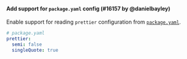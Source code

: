 #### Add support for `package.yaml` config (#16157 by @danielbayley)

Enable support for reading `prettier` configuration from [`package.yaml`](https://github.com/pnpm/pnpm/pull/1799).

```yaml
# package.yaml
prettier:
  semi: false
  singleQuote: true
```
